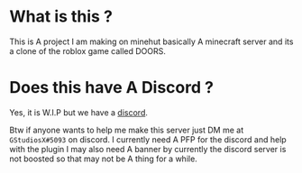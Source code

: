 # What is this ?
This is A project I am making on minehut basically A minecraft server and its a clone of the roblox game called DOORS.

# Does this have A Discord ?
Yes, it is W.I.P but we have a [discord](https://discord.gg/VhAeZY7kHZ).

Btw if anyone wants to help me make this server just DM me at `GStudiosX#5093` on discord.
I currently need A PFP for the discord and help with the plugin I may also need A banner by currently the discord server is not boosted so that may not be A thing for a while.
